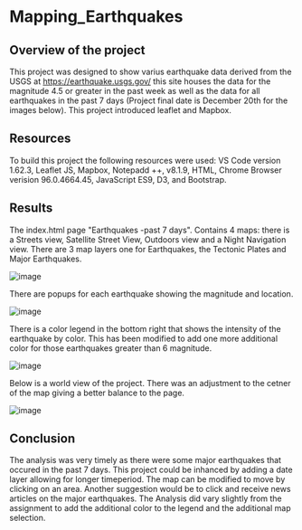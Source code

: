 # Mapping_Earthquakes
## Overview of the project
This project was designed to show varius earthquake data derived from the USGS at https://earthquake.usgs.gov/ this site houses the data for the magnitude 4.5 or greater in the past week as well as the data for all earthquakes in the past 7 days (Project final date is December 20th for the images below). This project introduced leaflet and Mapbox.

## Resources
To build this project the following resources were used: VS Code version 1.62.3, Leaflet JS, Mapbox, Notepadd ++, v8.1.9, HTML, Chrome Browser verision 96.0.4664.45, JavaScript ES9, D3, and Bootstrap.

## Results
The index.html page "Earthquakes -past 7 days". Contains 4 maps: there is a Streets view, Satellite Street View, Outdoors view and a Night Navigation view. There are 3 map layers one for Earthquakes, the Tectonic Plates and Major Earthquakes. 

![image](https://user-images.githubusercontent.com/90878901/146856169-b47114d0-5316-42dc-98cd-a3bb0ffafb20.png)

There are popups for each earthquake showing the magnitude and location.

![image](https://user-images.githubusercontent.com/90878901/146856231-83448087-3332-42b0-a328-bb30831e252e.png)

There is a color legend in the bottom right that shows the intensity of the earthquake by color. This has been modified to add one more additional color for those earthquakes greater than 6 magnitude. 

![image](https://user-images.githubusercontent.com/90878901/146856342-e5487998-d6f5-48f6-bd45-e3578dddca85.png)

Below is a world view of the project. There was an adjustment to the cetner of the map giving a better balance to the page. 

![image](https://user-images.githubusercontent.com/90878901/146856424-cdb916dc-c5ff-4ec5-9c69-08a66e4bbe3f.png)

## Conclusion
The analysis was very timely as there were some major earthquakes that occured in the past 7 days. This project could be inhanced by adding a date layer allowing for longer timeperiod. The map can be modified to move by clicking on an area. Another suggestion would be to click and receive news articles on the major earthquakes. The Analysis did vary slightly from the assignment to add the additional color to the legend and the additional map selection. 
